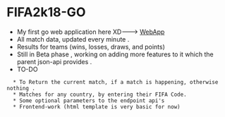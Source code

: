 # FIFA2k18-GO
* My first go web application here XD---> [WebApp](https://gofifa2k18.herokuapp.com/)
* All match data, updated every minute .
* Results for teams (wins, losses, draws, and points)
* Still in Beta phase , working on adding more features to it which the parent json-api provides .
* TO-DO 
```
  * To Return the current match, if a match is happening, otherwise nothing .
  * Matches for any country, by entering their FIFA Code.
  * Some optional parameters to the endpoint api's
  * Frontend-work (html template is very basic for now)
```
